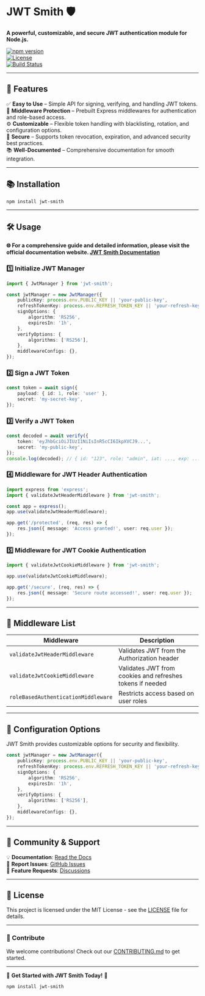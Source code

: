 # JWT Smith 🛡️

**A powerful, customizable, and secure JWT authentication module for Node.js.**

[![npm version](https://img.shields.io/npm/v/jwt-smith)](https://www.npmjs.com/package/jwt-smith)  
[![License](https://img.shields.io/github/license/ndkariyasena/jwt-smith)](LICENSE)  
[![Build Status](https://github.com/ndkariyasena/jwt-smith/actions/workflows/npm-publisher.yml/badge.svg)](https://github.com/ndkariyasena/jwt-smith/actions)

---

## 🚀 Features

✅ **Easy to Use** – Simple API for signing, verifying, and handling JWT tokens.  
🔐 **Middleware Protection** – Prebuilt Express middlewares for authentication and role-based access.  
⚙️ **Customizable** – Flexible token handling with blacklisting, rotation, and configuration options.  
📌 **Secure** – Supports token revocation, expiration, and advanced security best practices.  
📚 **Well-Documented** – Comprehensive documentation for smooth integration.

---

## 📚 Installation

```sh
npm install jwt-smith
```

---

## 🛠️ Usage

#### 🌐 For a comprehensive guide and detailed information, please visit the official documentation website. [**JWT Smith Documentation**](https://jwt-smith.ndkariyasena.com)

### 1️⃣ **Initialize JWT Manager**

```typescript
import { JwtManager } from 'jwt-smith';

const jwtManager = new JwtManager({
	publicKey: process.env.PUBLIC_KEY || 'your-public-key',
	refreshTokenKey: process.env.REFRESH_TOKEN_KEY || 'your-refresh-key',
	signOptions: {
		algorithm: 'RS256',
		expiresIn: '1h',
	},
	verifyOptions: {
		algorithms: ['RS256'],
	},
	middlewareConfigs: {},
});
```

### 2️⃣ **Sign a JWT Token**

```typescript
const token = await sign({
	payload: { id: 1, role: 'user' },
	secret: 'my-secret-key',
});
```

### 3️⃣ **Verify a JWT Token**

```typescript
const decoded = await verify({
	token: 'eyJhbGciOiJIUzI1NiIsInR5cCI6IkpXVCJ9...',
	secret: 'my-public-key',
});
console.log(decoded); // { id: "123", role: "admin", iat: ..., exp: ... }
```

### 4️⃣ **Middleware for JWT Header Authentication**

```typescript
import express from 'express';
import { validateJwtHeaderMiddleware } from 'jwt-smith';

const app = express();
app.use(validateJwtHeaderMiddleware);

app.get('/protected', (req, res) => {
	res.json({ message: 'Access granted!', user: req.user });
});
```

### 5️⃣ **Middleware for JWT Cookie Authentication**

```typescript
import { validateJwtCookieMiddleware } from 'jwt-smith';

app.use(validateJwtCookieMiddleware);

app.get('/secure', (req, res) => {
	res.json({ message: 'Secure route accessed!', user: req.user });
});
```

---

## 🧩 Middleware List

| Middleware                          | Description                                               |
| ----------------------------------- | --------------------------------------------------------- |
| `validateJwtHeaderMiddleware`       | Validates JWT from the Authorization header               |
| `validateJwtCookieMiddleware`       | Validates JWT from cookies and refreshes tokens if needed |
| `roleBasedAuthenticationMiddleware` | Restricts access based on user roles                      |

---

## 🔧 Configuration Options

JWT Smith provides customizable options for security and flexibility.

```typescript
const jwtManager = new JwtManager({
	publicKey: process.env.PUBLIC_KEY || 'your-public-key',
	refreshTokenKey: process.env.REFRESH_TOKEN_KEY || 'your-refresh-key',
	signOptions: {
		algorithm: 'RS256',
		expiresIn: '1h',
	},
	verifyOptions: {
		algorithms: ['RS256'],
	},
	middlewareConfigs: {},
});
```

---

## 💬 Community & Support

💡 **Documentation**: [Read the Docs](https://your-docs-site.com)  
🐛 **Report Issues**: [GitHub Issues](https://github.com/yourusername/jwt-smith/issues)  
🌟 **Feature Requests**: [Discussions](https://github.com/yourusername/jwt-smith/discussions)

---

## 🐜 License

This project is licensed under the MIT License - see the [LICENSE](./LICENSE) file for details.

---

### 🎯 Contribute

We welcome contributions! Check out our [CONTRIBUTING.md](./CONTRIBUTING.md) to get started.

---

🚀 **Get Started with JWT Smith Today!** 🚀

```sh
npm install jwt-smith
```
